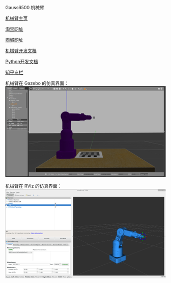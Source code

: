 
 Gauss6500 机械臂

[机械臂主页](http://gauss.tonyrobotics.com/ "机械臂主页")  

[淘宝网址](https://item.taobao.com/item.htm?spm=a230r.1.14.1.46962f47OKzNW6&id=586250996678&ns=1&abbucket=10#detail "淘宝网址")

[商城网址](http://cn.robostore.me/goods-details/10780 "商城网址")

[机械臂开发文档](https://gauss-doc.readthedocs.io/en/latest/ "机械臂开发文档")

[Python开发文档](https://www.kancloud.cn/itfanr/gauss_doc_1/971823 "Python开发文档")

[知乎专栏](https://zhuanlan.zhihu.com/c_1086677718430425088 "知乎专栏")

机械臂在 Gazebo 的仿真界面： 
![gauss_gazebo](gauss6500/img/gauss_gazebo.png)

机械臂在 RViz 的仿真界面：
![gauss_rviz](gauss6500/img/gauss_rviz.png)